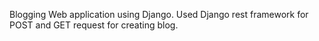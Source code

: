 Blogging Web application using Django.
Used Django rest framework for POST and GET request for creating blog.
